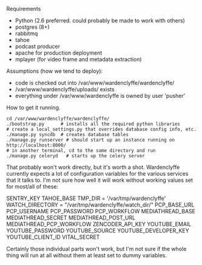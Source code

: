 Requirements

* Python (2.6 preferred. could probably be made to work with others)
* postgres (8+)
* rabbitmq
* tahoe
* podcast producer
* apache for production deployment
* mplayer (for video frame and metadata extraction)

Assumptions (how we tend to deploy):

* code is checked out into /var/www/wardenclyffe/wardenclyffe/
* /var/www/wardenclyffe/uploads/ exists
* everything under /var/www/wardenclyffe is owned by user 'pusher'

How to get it running. 

    cd /var/www/wardenclyffe/wardenclyffe/
    ./bootstrap.py      # installs all the required python libraries
    # create a local_settings.py that overrides database config info, etc.
    ./manage.py syncdb  # creates database tables
    ./manage.py runserver # should start up an instance running on http://localhost:8000/
    # in another terminal, cd to the same directory and run
    ./manage.py celeryd   # starts up the celery server

That probably won't work directly, but it's worth a shot. Wardenclyffe
currently expects a lot of configuration variables for the various
services that it talks to. I'm not sure how well it will work without
working values set for most/all of these:

SENTRY_KEY
TAHOE_BASE
TMP_DIR = '/var/tmp/wardenclyffe'
WATCH_DIRECTORY = "/var/tmp/wardenclyffe/watch_dir/"
PCP_BASE_URL
PCP_USERNAME
PCP_PASSWORD
PCP_WORKFLOW
MEDIATHREAD_BASE
MEDIATHREAD_SECRET
MEDIATHREAD_POST_URL
MEDIATHREAD_PCP_WORKFLOW
ZENCODER_API_KEY
YOUTUBE_EMAIL
YOUTUBE_PASSWORD
YOUTUBE_SOURCE
YOUTUBE_DEVELOPER_KEY
YOUTUBE_CLIENT_ID
VITAL_SECRET

Certainly those individual parts won't work, but I'm not sure if the
whole thing will run at all without them at least set to dummy variables.
